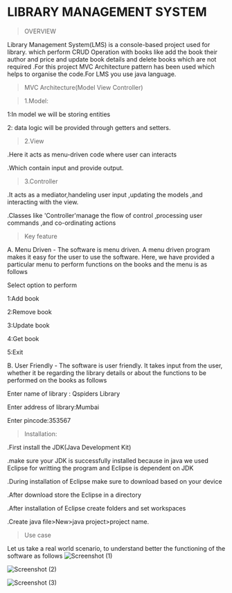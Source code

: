 # LIBRARY MANAGEMENT SYSTEM
> OVERVIEW
> 
Library Management System(LMS) is a console-based project used for library. which perform CRUD Operation with books like add the book their author and price and update book details and delete books which are not required
.For this project  MVC Architecture pattern has been used which helps to organise the code.For LMS you use java language.
>MVC Architecture(Model View Controller)

>1.Model:

1:In model we will be storing entities

2: data logic will be provided through getters and setters.
>2.View
>
.Here it acts as menu-driven code where user can interacts

.Which contain input and provide output.
>3.Controller
>
.It acts as a mediator,handeling user input ,updating the models ,and interacting with the view.

.Classes like 'Controller'manage the flow of control ,processing user commands ,and co-ordinating actions
>Key feature
>
A. Menu Driven - The software is menu driven. A menu driven program makes it easy for the user to use the software. Here, we have provided a particular menu to perform functions on the books and the menu is as follows

Select option to perform

1:Add book

2:Remove book

3:Update book

4:Get book

5:Exit

B. User Friendly - The software is user friendly. It takes input from the user, whether it be regarding the library details or about the functions to be performed on the books as follows

Enter name of library : Qspiders Library

Enter address of library:Mumbai

Enter pincode:353567

>Installation:
>
.First install the JDK(Java Development Kit)


.make sure your JDK is successfully installed because in java we used Eclipse for writting the program and Eclipse is dependent on JDK 

.During installation of Eclipse make sure to download based on your device

.After download store the Eclipse in a directory


.After installation of Eclipse create folders and set  workspaces 

.Create java file>New>java project>project name.

>Use case
>
Let us take a real world scenario, to understand better the functioning of the software as follows
![Screenshot (1)](https://github.com/pallabipradhan/Library_-Management_-System/assets/161854076/2e395f73-61e2-4ad0-bcc7-401e60b256ce)

![Screenshot (2)](https://github.com/pallabipradhan/Library_-Management_-System/assets/161854076/9dba00e9-3ea0-4abf-9527-274b0cc70a82)

![Screenshot (3)](https://github.com/pallabipradhan/Library_-Management_-System/assets/161854076/5a806a69-64b7-41fc-8373-2a9077848ee6)


